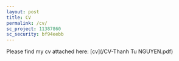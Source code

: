 ```yaml
---
layout: post
title: CV
permalink: /cv/
sc_project: 11387860
sc_security: bf94eebb
---
```


Please find my cv attached here: [cv](/CV-Thanh Tu NGUYEN.pdf)
